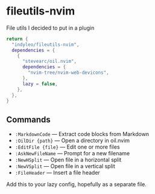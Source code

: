 # fileutils-nvim

File utils I decided to put in a plugin

```lua
return {
  "indyleo/fileutils-nvim",
  dependencies = {
    {
      "stevearc/oil.nvim",
      dependencies = {
        "nvim-tree/nvim-web-devicons",
      },
      lazy = false,
    },
  },
}

```

## Commands

- `:MarkdownCode` — Extract code blocks from Markdown
- `:OilDir {path}` — Open a directory in oil.nvim
- `:EditFile {file}` — Edit one or more files
- `:AskNewFileName` — Prompt for a new filename
- `:NewHSplit` — Open file in a horizontal split
- `:NewVSplit` — Open file in a vertical split
- `:FileHeader` — Insert a file header

Add this to your lazy config, hopefully as a separate file.
